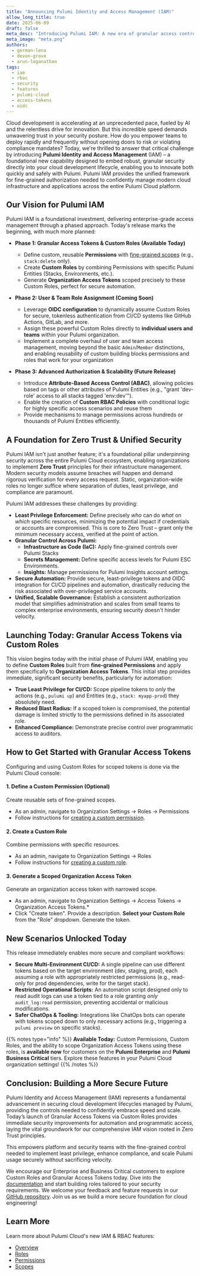 ```yaml
---
title: "Announcing Pulumi Identity and Access Management (IAM)"
allow_long_title: true
date: 2025-06-09
draft: false
meta_desc: "Introducing Pulumi IAM: A new era of granular access control across Pulumi Cloud, starting with Custom Roles and scoped Access Tokens for enhanced security and automation."
meta_image: "meta.png" 
authors:
  - german-lena
  - devon-grove
  - arun-loganathan
tags:
  - iam
  - rbac
  - security
  - features
  - pulumi-cloud
  - access-tokens
  - oidc
---
```


Cloud development is accelerating at an unprecedented pace, fueled by AI and the relentless drive for innovation. But this incredible speed demands unwavering trust in your security posture. How do you empower teams to deploy rapidly and frequently without opening doors to risk or violating compliance mandates? Today, we're thrilled to answer that critical challenge by introducing **Pulumi Identity and Access Management** (IAM) – a foundational new capability designed to embed robust, granular security directly into your cloud development lifecycle, enabling you to innovate both quickly and safely with Pulumi. Pulumi IAM provides the unified framework for fine-grained authorization needed to confidently manage modern cloud infrastructure and applications across the entire Pulumi Cloud platform.

<!--more-->

## Our Vision for Pulumi IAM

Pulumi IAM is a foundational investment, delivering enterprise-grade access management through a phased approach. Today's release marks the beginning, with much more planned:

*   **Phase 1: Granular Access Tokens & Custom Roles (Available Today)**
    *   Define custom, reusable **Permissions** with [fine-grained scopes](/docs/pulumi-cloud/access-management/rbac/scopes) (e.g., `stack:delete` only).
    *   Create **Custom Roles** by combining Permissions with specific Pulumi Entities (Stacks, Environments, etc.).
    *   Generate **Organization Access Tokens** scoped precisely to these Custom Roles, perfect for secure automation.

*   **Phase 2: User & Team Role Assignment (Coming Soon)**
    *   Leverage **OIDC configuration** to dynamically assume Custom Roles for secure, tokenless authentication from CI/CD systems like GitHub Actions, GitLab, and more.
    *   Assign these powerful Custom Roles directly to **individual users and teams** within your Pulumi organization.
    *   Implement a complete overhaul of user and team access management, moving beyond the basic `Admin`/`Member` distinctions, and enabling reusability of custom building blocks permissions and roles that work for your organization
 
*   **Phase 3: Advanced Authorization & Scalability (Future Release)**
    *   Introduce **Attribute-Based Access Control (ABAC)**, allowing policies based on tags or other attributes of Pulumi Entities (e.g., "grant 'dev-role' access to all stacks tagged 'env:dev'").
    *   Enable the creation of **Custom RBAC Policies** with conditional logic for highly specific access scenarios and reuse them
    *   Provide mechanisms to manage permissions across hundreds or thousands of Pulumi Entities efficiently.

## A Foundation for Zero Trust & Unified Security

Pulumi IAM isn't just another feature; it's a foundational pillar underpinning security across the entire Pulumi Cloud ecosystem, enabling organizations to implement **Zero Trust** principles for their infrastructure management. Modern security models assume breaches will happen and demand rigorous verification for every access request. Static, organization-wide roles no longer suffice where separation of duties, least privilege, and compliance are paramount.

Pulumi IAM addresses these challenges by providing:

*   **Least Privilege Enforcement:** Define precisely *who* can do *what* on *which* specific resources, minimizing the potential impact if credentials or accounts are compromised. This is core to Zero Trust – grant only the minimum necessary access, verified at the point of action.
*   **Granular Control Across Pulumi:**
    *   **Infrastructure as Code (IaC):** Apply fine-grained controls over Pulumi Stacks 
    *   **Secrets Management:** Define specific access levels for Pulumi ESC Environments.
    *   **Insights:** Manage permissions for Pulumi Insights account settings.
*   **Secure Automation:** Provide secure, least-privilege tokens and OIDC integration for CI/CD pipelines and automation, drastically reducing the risk associated with over-privileged service accounts.
*   **Unified, Scalable Governance:** Establish a consistent authorization model that simplifies administration and scales from small teams to complex enterprise environments, ensuring security doesn't hinder velocity.

## Launching Today: Granular Access Tokens via Custom Roles

This vision begins today with the initial phase of Pulumi IAM, enabling you to define **Custom Roles** built from **fine-grained Permissions** and apply them specifically to **Organization Access Tokens**. This initial step provides immediate, significant security benefits, particularly for automation:

*   **True Least Privilege for CI/CD:** Scope pipeline tokens to *only* the actions (e.g., `pulumi up`) and Entities (e.g., `stack: myapp-prod`) they absolutely need.
*   **Reduced Blast Radius:** If a scoped token is compromised, the potential damage is limited strictly to the permissions defined in its associated role.
*   **Enhanced Compliance:** Demonstrate precise control over programmatic access to auditors.

## How to Get Started with Granular Access Tokens

Configuring and using Custom Roles for scoped tokens is done via the Pulumi Cloud console:

#### 1. Define a Custom Permission (Optional)
Create reusable sets of fine-grained scopes.

* As an admin, navigate to Organization Settings -> Roles -> Permissions
* Follow instructions for [creating a custom permission](/docs/pulumi-cloud/access-management/rbac/permissions#creating-custom-permissions).

#### 2. Create a Custom Role
Combine permissions with specific resources.

* As an admin, navigate to Organization Settings -> Roles
* Follow instructions for [creating a custom role](/docs/pulumi-cloud/access-management/rbac/roles#creating-custom-roles).

#### 3. Generate a Scoped Organization Access Token
Generate an organization access token with narrowed scope.

* As an admin, navigate to Organization Settings -> Access Tokens -> Organization Access Tokens.*
* Click "Create token". Provide a description. **Select your Custom Role** from the "Role" dropdown. Generate the token.

## New Scenarios Unlocked Today

This release immediately enables more secure and compliant workflows:

*   **Secure Multi-Environment CI/CD:** A single pipeline can use different tokens based on the target environment (dev, staging, prod), each assuming a role with appropriately restricted permissions (e.g., read-only for prod dependencies, write for the target stack).
*   **Restricted Operational Scripts:** An automation script designed only to read audit logs can use a token tied to a role granting *only* `audit_log:read` permission, preventing accidental or malicious modifications.
*   **Safer ChatOps & Tooling:** Integrations like ChatOps bots can operate with tokens scoped down to only necessary actions (e.g., triggering a `pulumi preview` on specific stacks).

{{% notes type="info" %}}
**Available Today:** Custom Permissions, Custom Roles, and the ability to scope Organization Access Tokens using these roles, is **available now** for customers on the **Pulumi Enterprise** and **Pulumi Business Critical** tiers. Explore these features in your Pulumi Cloud organization settings!
{{% /notes %}}

## Conclusion: Building a More Secure Future

Pulumi Identity and Access Management (IAM) represents a fundamental advancement in securing cloud development lifecycles managed by Pulumi, providing the controls needed to confidently embrace speed and scale. Today’s launch of Granular Access Tokens via Custom Roles provides immediate security improvements for automation and programmatic access, laying the vital groundwork for our comprehensive IAM vision rooted in Zero Trust principles.

This empowers platform and security teams with the fine-grained control needed to implement least privilege, enhance compliance, and scale Pulumi usage securely without sacrificing velocity.

We encourage our Enterprise and Business Critical customers to explore Custom Roles and Granular Access Tokens today. Dive into the [documentation](/docs/pulumi-cloud/access-management/rbac) and start building roles tailored to your security requirements. We welcome your feedback and feature requests in our [GitHub repository](https://github.com/pulumi/pulumi-service/issues). Join us as we build a more secure foundation for cloud engineering!

## Learn More

Learn more about Pulumi Cloud's new IAM & RBAC features:

- [Overview](/docs/pulumi-cloud/access-management/rbac)
- [Roles](/docs/pulumi-cloud/access-management/rbac/roles)
- [Permissions](/docs/pulumi-cloud/access-management/rbac/permissions)
- [Scopes](/docs/pulumi-cloud/access-management/rbac/scopes)

